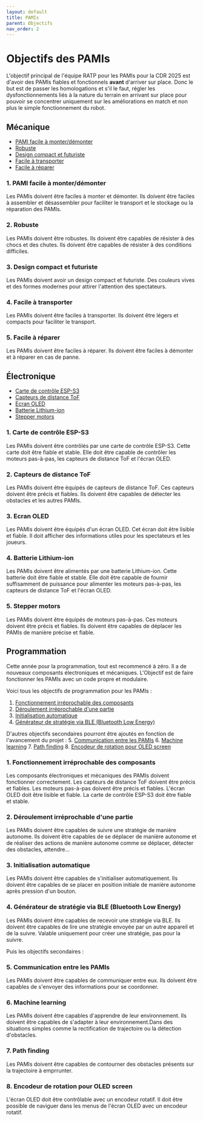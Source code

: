 ```yaml
---
layout: default
title: PAMIs
parent: Objectifs
nav_order: 2
---
```


# Objectifs des PAMIs

L'objectif principal de l'équipe RATP pour les PAMIs pour la CDR 2025 est d'avoir des PAMIs fiables et fonctionnels **avant** d'arriver sur place. Donc le but est de passer les homologations et s'il le faut, régler les dysfonctionnements liés à la nature du terrain en arrivant sur place pour pouvoir se concentrer uniquement sur les améliorations en match et non plus le simple fonctionnement du robot.

## Mécanique

- [PAMI facile à monter/démonter](#1-pami-facile-à-monterdémonter)
- [Robuste](#2-robuste)
- [Design compact et futuriste](#3-design-compact-et-futuriste)
- [Facile à transporter](#4-facile-à-transporter)
- [Facile à réparer](#5-facile-à-réparer)

### 1. PAMI facile à monter/démonter

Les PAMIs doivent être faciles à monter et démonter. Ils doivent être faciles à assembler et désassembler pour faciliter le transport et le stockage ou la réparation des PAMIs.

### 2. Robuste

Les PAMIs doivent être robustes. Ils doivent être capables de résister à des chocs et des chutes. Ils doivent être capables de résister à des conditions difficiles.

### 3. Design compact et futuriste

Les PAMIs doivent avoir un design compact et futuriste. 
Des couleurs vives et des formes modernes pour attirer l'attention des spectateurs.

### 4. Facile à transporter

Les PAMIs doivent être faciles à transporter. Ils doivent être légers et compacts pour faciliter le transport.

### 5. Facile à réparer

Les PAMIs doivent être faciles à réparer. Ils doivent être faciles à démonter et à réparer en cas de panne.


## Électronique

- [Carte de contrôle ESP-S3](#1-carte-de-contrôle-esp-s3)
- [Capteurs de distance ToF](#2-capteurs-de-distance-tof)
- [Ecran OLED](#3-ecran-oled)
- [Batterie Lithium-ion](#4-batterie-lithium-ion)
- [Stepper motors](#5-stepper-motors)

### 1. Carte de contrôle ESP-S3

Les PAMIs doivent être contrôlés par une carte de contrôle ESP-S3. Cette carte doit être fiable et stable. Elle doit être capable de contrôler les moteurs pas-à-pas, les capteurs de distance ToF et l'écran OLED.

### 2. Capteurs de distance ToF

Les PAMIs doivent être équipés de capteurs de distance ToF. Ces capteurs doivent être précis et fiables. Ils doivent être capables de détecter les obstacles et les autres PAMIs.

### 3. Ecran OLED

Les PAMIs doivent être équipés d'un écran OLED. Cet écran doit être lisible et fiable. Il doit afficher des informations utiles pour les spectateurs et les joueurs.

### 4. Batterie Lithium-ion

Les PAMIs doivent être alimentés par une batterie Lithium-ion. Cette batterie doit être fiable et stable. Elle doit être capable de fournir suffisamment de puissance pour alimenter les moteurs pas-à-pas, les capteurs de distance ToF et l'écran OLED.

### 5. Stepper motors

Les PAMIs doivent être équipés de moteurs pas-à-pas. Ces moteurs doivent être précis et fiables. Ils doivent être capables de déplacer les PAMIs de manière précise et fiable.

## Programmation

Cette année pour la programmation, tout est recommencé à zéro. Il a de nouveaux composants électroniques et mécaniques. L'Objectif est de faire fonctionner les PAMIs avec un code propre et modulaire. 

Voici tous les objectifs de programmation pour les PAMIs :
1. [Fonctionnement irréprochable des composants](#1-fonctionnement-irréprochable-des-composants) 
2. [Déroulement irréprochable d'une partie](#2-déroulement-irréprochable-dune-partie)
3. [Initialisation automatique](#3-initialisation-automatique)
4. [Générateur de stratégie via BLE (Bluetooth Low Energy)](#4-générateur-de-stratégie-via-ble-bluetooth-low-energy)

D'autres objectifs secondaires pourront être ajoutés en fonction de l'avancement du projet :
5. [Communication entre les PAMIs](#5-communication-entre-les-pamis)
6. [Machine learning](#6-machine-learning)
7. [Path finding](#7-path-finding)
8. [Encodeur de rotation pour OLED screen](#8-encodeur-de-rotation-pour-oled-screen)


### 1. Fonctionnement irréprochable des composants

Les composants électroniques et mécaniques des PAMIs doivent fonctionner correctement. Les capteurs de distance ToF doivent être précis et fiables. Les moteurs pas-à-pas doivent être précis et fiables. L'écran OLED doit être lisible et fiable. La carte de contrôle ESP-S3 doit être fiable et stable.

### 2. Déroulement irréprochable d'une partie

Les PAMIs doivent être capables de suivre une stratégie de manière autonome. Ils doivent être capables de se déplacer de manière autonome et de réaliser des actions de manière autonome comme se déplacer, détecter des obstacles, attendre...

### 3. Initialisation automatique

Les PAMIs doivent être capables de s'initialiser automatiquement. Ils doivent être capables de se placer en position initiale de manière autonome après pression d'un bouton.

### 4. Générateur de stratégie via BLE (Bluetooth Low Energy)

Les PAMIs doivent être capables de recevoir une stratégie via BLE. Ils doivent être capables de lire une stratégie envoyée par un autre appareil et de la suivre.
Valable uniquement pour créer une stratégie, pas pour la suivre.

Puis les objectifs secondaires :

### 5. Communication entre les PAMIs

Les PAMIs doivent être capables de communiquer entre eux. Ils doivent être capables de s'envoyer des informations pour se coordonner.

### 6. Machine learning

Les PAMIs doivent être capables d'apprendre de leur environnement. Ils doivent être capables de s'adapter à leur environnement.Dans des situations simples comme la rectification de trajectoire ou la détection d'obstacles.

### 7. Path finding

Les PAMIs doivent être capables de contourner des obstacles présents sur la trajectoire à emprrunter.

### 8. Encodeur de rotation pour OLED screen

L'écran OLED doit être contrôlable avec un encodeur rotatif. Il doit être possible de naviguer dans les menus de l'écran OLED avec un encodeur rotatif.

